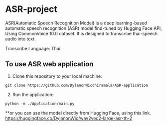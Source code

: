 # ASR-project

ASR(Automatic Speech Recognition Model) is a deep learning-based automatic speech recognition (ASR) model find-tuned by Hugging Face API, Using CommonVoice 10.0 dataset. It is designed to transcribe thai-speech audio into text.

Transcribe Language:
Thai

## To use ASR web application

1. Clone this repository to your local machine:
```
git clone https://github.com/DylanonWicchiramala/ASR-application
```
2. Run the application:
```
python -m ./Application/main.py
```

**or you can use the model directly from Hugging Face, using this link.
https://huggingface.co/DylanonWic/wav2vec2-large-asr-th-2

